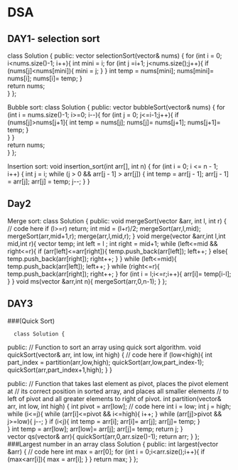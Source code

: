 # DSA
## DAY1- selection sort
class Solution {
      public:
          vector<int> selectionSort(vector<int>& nums) {
              for (int i = 0; i<nums.size()-1; i++){
                  int mini = i;
                  for (int j =i+1; j<nums.size();j++){
                      if (nums[j]<nums[mini]){
                          mini = j;
                      }
                  }
              int temp = nums[mini];
              nums[mini]= nums[i];
              nums[i]= temp;
              }     
              return nums;   
          }
      };

Bubble sort:
    class Solution {
        public:
              vector<int> bubbleSort(vector<int>& nums) {
                  for (int i = nums.size()-1; i>=0; i--){
                      for (int j = 0; j<=i-1;j++){
                          if (nums[j]>nums[j+1]{
                               int temp = nums[j];
                               nums[j]= nums[j+1];
                               nums[j+1]= temp;
                          }    
                      }
                    }                 
                  return nums;   
              }
          };

Insertion sort:
    void insertion_sort(int arr[], int n) {
    for (int i = 0; i <= n - 1; i++) {
        int j = i;
        while (j > 0 && arr[j - 1] > arr[j]) {
            int temp = arr[j - 1];
            arr[j - 1] = arr[j];
            arr[j] = temp;
            j--;
        }
    }



##   Day2

Merge sort:
            class Solution {
  public:
    void mergeSort(vector<int> &arr, int l, int r) {
        // code here
        if (l>=r) return;
        int mid = (l+r)/2;
        mergeSort(arr,l,mid);
        mergeSort(arr,mid+1,r);
        merge(arr,l,mid,r);
    }
    void merge(vector<int> &arr,int l,int mid,int r){
        vector<int> temp;
        int left = l ;
        int right = mid+1;
        while (left<=mid && right<=r){
            if (arr[left]<=arr[right]){
                temp.push_back(arr[left]);
                left++;
            }
            else{
                temp.push_back(arr[right]);
                right++;
            }
        }
        while (left<=mid){
            temp.push_back(arr[left]);
            left++;
        }
        while (right<=r){
            temp.push_back(arr[right]);
            right++;
        }
        for (int i = l;i<=r;i++){
            arr[i]= temp[i-l];
        }
    }
    void ms(vector<int> &arr,int n){
        mergeSort(arr,0,n-1);
    }
};


## DAY3  
###(Quick Sort)

      class Solution {
  public:
    // Function to sort an array using quick sort algorithm.
    void quickSort(vector<int>& arr, int low, int high) {
        // code here
        if (low<high){
            int part_index = partition(arr,low,high);
            quickSort(arr,low,part_index-1);
            quickSort(arr,part_index+1,high);
        }
    }

  public:
    // Function that takes last element as pivot, places the pivot element at
    // its correct position in sorted array, and places all smaller elements
    // to left of pivot and all greater elements to right of pivot.
    int partition(vector<int>& arr, int low, int high) {
        int pivot = arr[low];
        // code here
        int i = low;
        int j = high;
        while (i<=j){
            while (arr[i]<=pivot && i<=high){
                i++;
            }
            while (arr[j]>pivot && j>=low){
                j--;
            }
            if (i<j){
                int temp = arr[i];
                arr[i]= arr[j];
                arr[j]= temp;
            }          
        }
        int temp = arr[low];
        arr[low]= arr[j];
        arr[j]= temp;
        return j;
    }    
    vector<int> qs(vector<int>& arr){
        quickSort(arr,0,arr.size()-1);
        return arr;
    }
};
###Largest number in an array
class Solution {
  public:
    int largest(vector<int> &arr) {
        // code here
        int max = arr[0];
        for (int i = 0;i<arr.size();i++){
            if (max<arr[i]){
                max = arr[i];
            }
        }
        return max;
    }
};


